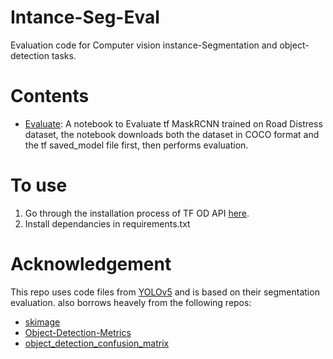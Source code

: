 # Intance-Seg-Eval
Evaluation code for Computer vision instance-Segmentation and object-detection tasks.

# Contents
- [Evaluate](https://github.com/Abd-elr4hman/Intance-Seg-Eval/blob/main/Evaluate.ipynb): A notebook to Evaluate tf MaskRCNN trained on Road Distress dataset, the notebook downloads both the dataset in COCO format and the tf saved_model file first, then performs evaluation. 

# To use
1. Go through the installation process of TF OD API [here](https://github.com/tensorflow/models/blob/master/research/object_detection/g3doc/tf2.md).
2. Install dependancies in requirements.txt

# Acknowledgement
This repo uses code files from [YOLOv5](https://github.com/ultralytics/yolov5) and is based on their segmentation evaluation.
also borrows heavely from the following repos:
- [skimage](https://github.com/scikit-image/scikit-image/blob/main/skimage/draw/_polygon2mask.py)
- [Object-Detection-Metrics](https://github.com/rafaelpadilla/Object-Detection-Metrics)
- [object_detection_confusion_matrix](https://github.com/kaanakan/object_detection_confusion_matrix)
